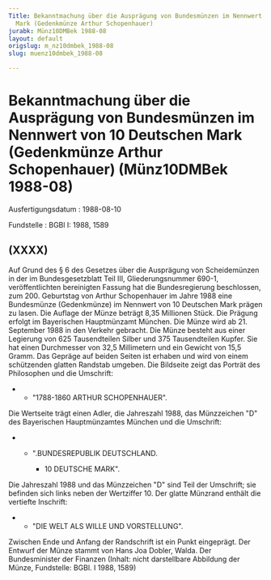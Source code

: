 ```yaml
---
Title: Bekanntmachung über die Ausprägung von Bundesmünzen im Nennwert von 10 Deutschen
  Mark (Gedenkmünze Arthur Schopenhauer)
jurabk: Münz10DMBek 1988-08
layout: default
origslug: m_nz10dmbek_1988-08
slug: muenz10dmbek_1988-08

---
```


# Bekanntmachung über die Ausprägung von Bundesmünzen im Nennwert von 10 Deutschen Mark (Gedenkmünze Arthur Schopenhauer) (Münz10DMBek 1988-08)

Ausfertigungsdatum
:   1988-08-10

Fundstelle
:   BGBl I: 1988, 1589

## (XXXX)

Auf Grund des § 6 des Gesetzes über die Ausprägung von Scheidemünzen
in der im Bundesgesetzblatt Teil III, Gliederungsnummer 690-1,
veröffentlichten bereinigten Fassung hat die Bundesregierung
beschlossen, zum 200. Geburtstag von Arthur Schopenhauer im Jahre 1988
eine Bundesmünze (Gedenkmünze) im Nennwert von 10 Deutschen Mark
prägen zu lasen. Die Auflage der Münze beträgt 8,35 Millionen Stück.
Die Prägung erfolgt im Bayerischen Hauptmünzamt München.
Die Münze wird ab 21. September 1988 in den Verkehr gebracht.
Die Münze besteht aus einer Legierung von 625 Tausendteilen Silber und
375 Tausendteilen Kupfer. Sie hat einen Durchmesser von 32,5
Millimetern und ein Gewicht von 15,5 Gramm.
Das Gepräge auf beiden Seiten ist erhaben und wird von einem
schützenden glatten Randstab umgeben.
Die Bildseite zeigt das Porträt des Philosophen und die Umschrift:

*
    *   "1788-1860 ARTHUR SCHOPENHAUER".






Die Wertseite trägt einen Adler, die Jahreszahl 1988, das Münzzeichen
"D" des Bayerischen Hauptmünzamtes München und die Umschrift:

*
    *   ".BUNDESREPUBLIK DEUTSCHLAND.

        *   10 DEUTSCHE MARK".









Die Jahreszahl 1988 und das Münzzeichen "D" sind Teil der Umschrift;
sie befinden sich links neben der Wertziffer 10.
Der glatte Münzrand enthält die vertiefte Inschrift:

*
    *   "DIE WELT ALS WILLE UND VORSTELLUNG".






Zwischen Ende und Anfang der Randschrift ist ein Punkt eingeprägt.
Der Entwurf der Münze stammt von Hans Joa Dobler, Walda.
Der Bundesminister der Finanzen
(Inhalt: nicht darstellbare Abbildung der Münze,
Fundstelle: BGBl. I 1988, 1589)

